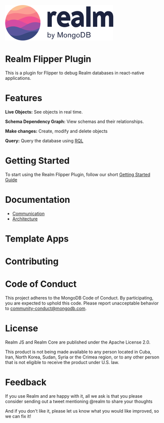 <picture>
    <source srcset="./logo-dark.svg" media="(prefers-color-scheme: dark)" alt="realm by MongoDB">
    <img src="./logo.svg" alt="realm by MongoDB">
</picture>

# Realm Flipper Plugin
This is a plugin for Flipper to debug Realm databases in react-native applications.

# Features
**Live Objects:** See objects in real time.

**Schema Dependency Graph:** View schemas and their relationships.

**Make changes:** Create, modify and delete objects

**Query:** Query the database using [RQL](https://www.mongodb.com/docs/realm/realm-query-language/)

# Getting Started
To start using the Realm Flipper Plugin, follow our short [Getting Started Guide](./documentation/GettingStarted.md)
# Documentation

- [Communication](/documentation/Communication.md)
- [Architecture](/documentation/Architecture.md)

# Template Apps


# Contributing

# Code of Conduct
This project adheres to the MongoDB Code of Conduct. By participating, you are expected to uphold this code. Please report unacceptable behavior to community-conduct@mongodb.com.

# License
Realm JS and Realm Core are published under the Apache License 2.0.

This product is not being made available to any person located in Cuba, Iran, North Korea, Sudan, Syria or the Crimea region, or to any other person that is not eligible to receive the product under U.S. law.

# Feedback
If you use Realm and are happy with it, all we ask is that you please consider sending out a tweet mentioning @realm to share your thoughts

And if you don't like it, please let us know what you would like improved, so we can fix it!
